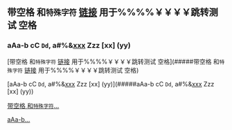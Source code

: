 ## 带空格 和`特殊字符` [链接](http://typora.io) 用于%%%%￥￥￥￥跳转测试        空格

### aAa-b cC `Dd`, a#%&[xxx](yyy) Zzz [xx]  (yy)

[带空格 和`特殊字符` [链接](http://typora.io) 用于%%%%￥￥￥￥跳转测试        空格](#####带空格 和`特殊字符` [链接](http://typora.io) 用于%%%%￥￥￥￥跳转测试        空格)

[aAa-b cC `Dd`, a#%&[xxx](yyy) Zzz [xx]  (yy)](#####aAa-b cC `Dd`, a#%&[xxx](yyy) Zzz [xx]  (yy))

<a href="###带空格 和`特殊字符` [链接](http://typora.io) 用于%%%%￥￥￥￥跳转测试        空格">带空格 和`特殊字符`...</a>

<a href="#aAa-b cC `Dd`, a#%&[xxx](yyy) Zzz [xx]  (yy)">aAa-b...</a>